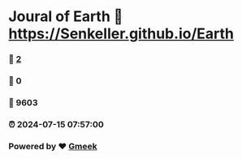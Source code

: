 # Joural of Earth :link: https://Senkeller.github.io/Earth 
### :page_facing_up: [2](https://Senkeller.github.io/Earth/tag.html) 
### :speech_balloon: 0 
### :hibiscus: 9603 
### :alarm_clock: 2024-07-15 07:57:00 
### Powered by :heart: [Gmeek](https://github.com/Meekdai/Gmeek)

